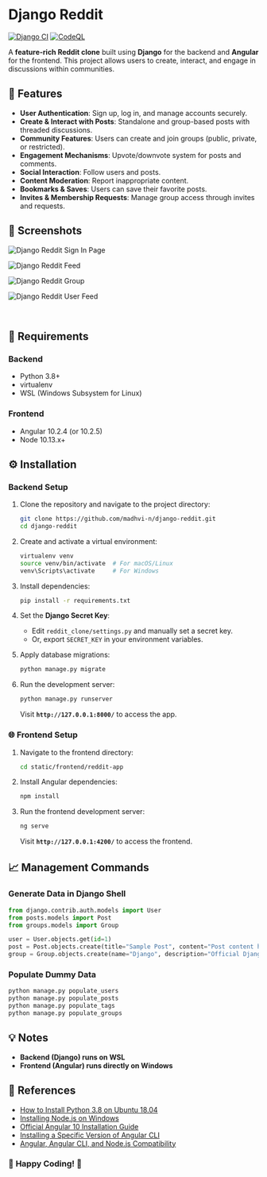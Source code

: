 # Django Reddit

[![Django CI](https://github.com/madhvi-n/django-reddit/actions/workflows/django.yml/badge.svg)](https://github.com/madhvi-n/django-reddit/actions/workflows/django.yml)
[![CodeQL](https://github.com/madhvi-n/django-reddit/actions/workflows/github-code-scanning/codeql/badge.svg)](https://github.com/madhvi-n/django-reddit/actions/workflows/github-code-scanning/codeql)

A **feature-rich Reddit clone** built using **Django** for the backend and **Angular** for the frontend. This project allows users to create, interact, and engage in discussions within communities.

## 🚀 Features

- **User Authentication**: Sign up, log in, and manage accounts securely.
- **Create & Interact with Posts**: Standalone and group-based posts with threaded discussions.
- **Community Features**: Users can create and join groups (public, private, or restricted).
- **Engagement Mechanisms**: Upvote/downvote system for posts and comments.
- **Social Interaction**: Follow users and posts.
- **Content Moderation**: Report inappropriate content.
- **Bookmarks & Saves**: Users can save their favorite posts.
- **Invites & Membership Requests**: Manage group access through invites and requests.


## 📸 Screenshots

![Django Reddit Sign In Page](screenshots/image01.png?raw=true "Django Reddit Sign In")

![Django Reddit Feed](screenshots/image02.png?raw=true "Django Reddit Feed")

![Django Reddit Group](screenshots/image03.png?raw=true "Django Reddit Group")

![Django Reddit User Feed](screenshots/image04.png?raw=true "Django Reddit User Feed")

<br>

## 🔧 Requirements

### Backend
- Python 3.8+
- virtualenv
- WSL (Windows Subsystem for Linux)

### Frontend
- Angular 10.2.4 (or 10.2.5)
- Node 10.13.x+


## ⚙️ Installation

### Backend Setup
1. Clone the repository and navigate to the project directory:
    ```bash
    git clone https://github.com/madhvi-n/django-reddit.git
    cd django-reddit
    ```

2. Create and activate a virtual environment:
    ```bash
    virtualenv venv
    source venv/bin/activate  # For macOS/Linux
    venv\Scripts\activate     # For Windows
    ```

3. Install dependencies:
    ```bash
    pip install -r requirements.txt
    ```

4. Set the **Django Secret Key**:
    - Edit `reddit_clone/settings.py` and manually set a secret key.
    - Or, export `SECRET_KEY` in your environment variables.

5. Apply database migrations:
    ```bash
    python manage.py migrate
    ```

6. Run the development server:
    ```bash
    python manage.py runserver
    ```

    Visit **`http://127.0.0.1:8000/`** to access the app.



### 🌐 Frontend Setup
1. Navigate to the frontend directory:
    ```bash
    cd static/frontend/reddit-app
    ```

2. Install Angular dependencies:
    ```bash
    npm install
    ```

3. Run the frontend development server:
    ```bash
    ng serve
    ```

    Visit **`http://127.0.0.1:4200/`** to access the frontend.


## 📈 Management Commands

### Generate Data in Django Shell
```python
from django.contrib.auth.models import User
from posts.models import Post
from groups.models import Group

user = User.objects.get(id=1)
post = Post.objects.create(title="Sample Post", content="Post content here", author=user)
group = Group.objects.create(name="Django", description="Official Django community on Django Reddit")
```

### Populate Dummy Data
```bash
python manage.py populate_users
python manage.py populate_posts
python manage.py populate_tags
python manage.py populate_groups
```


## 💡 Notes
- **Backend (Django) runs on WSL**
- **Frontend (Angular) runs directly on Windows**


## 📐 References
- [How to Install Python 3.8 on Ubuntu 18.04](https://linuxize.com/post/how-to-install-python-3-8-on-ubuntu-18-04/)
- [Installing Node.js on Windows](https://www.guru99.com/download-install-node-js.html)
- [Official Angular 10 Installation Guide](https://v10.angular.io/guide/setup-local)
- [Installing a Specific Version of Angular CLI](https://stackoverflow.com/questions/44759621/install-specific-version-of-ng-cli)
- [Angular, Angular CLI, and Node.js Compatibility](https://stackoverflow.com/questions/60248452/is-there-a-compatibility-list-for-angular-angular-cli-and-node-js)

### 🎉 **Happy Coding!** 🚀

